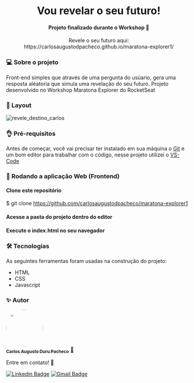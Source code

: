 <h1 align="center">Vou revelar o seu futuro!</h1>
<h4 align="center"> 
	Projeto finalizado durante o Workshop 🚀
</h4>
<p align="center"> Revele o seu futuro aqui: https://carlosaugustodpacheco.github.io/maratona-explorer1/ </p>

### 💻 Sobre o projeto

Front-end simples que através de uma pergunta do usúario, gera uma resposta aléatoria que simula uma revelação do seu futuro.
Projeto desenvolvido no Workshop Maratona Explorer do RocketSeat

### 🎨 Layout

![revele_destino_carlos](https://user-images.githubusercontent.com/68930974/173685248-a3cdad74-c5c6-441f-8214-06f575a37d6c.PNG)


### 👌 Pré-requisitos

Antes de começar, você vai precisar ter instalado em sua máquina o [Git](https://git-scm.com) e um bom editor para trabalhar com o código, nesse projeto utilizei o [VS-Code](https://code.visualstudio.com/)


### 🎲 Rodando a aplicação Web (Frontend)

#### Clone este repositório
$ git clone <https://github.com/carlosaugustodpacheco/maratona-explorer1>

#### Acesse a pasta do projeto dentro do editor

#### Execute o index.html no seu navegador

### 🛠 Tecnologias

As seguintes ferramentas foram usadas na construção do projeto:

- HTML
- CSS
- Javascript

### ✨ Autor

<a href="https://github.com/carlosaugustodpacheco">
 <img style="border-radius: 50%;" src="https://media-exp2.licdn.com/dms/image/C5103AQG2RHl-Cs5Ucw/profile-displayphoto-shrink_200_200/0/1516856017781?e=1660176000&v=beta&t=EVlFE30IcDr9-Iv1aYoDQ2lOxLA9BQwnI-euVJtGyiI" width="100px;" alt=""/>
 <br />
 <sub><b>Carlos Augusto Duru Pacheco</b></sub></a> <a href="https://github.com/carlosaugustodpacheco" title="Rocketseat">🚀</a>
 
  Entre em contato! 👋
  
 [![Linkedin Badge](https://img.shields.io/badge/-Carlos-blue?style=flat-square&logo=Linkedin&logoColor=white&link=https://www.linkedin.com/in/carlosaugustodpacheco/)](https://www.linkedin.com/in/carlosaugustodpacheco/) 
[![Gmail Badge](https://img.shields.io/badge/-carlosaugustodpacheco@gmail.com-c14438?style=flat-square&logo=Gmail&logoColor=white&link=mailto:carlosaugustodpacheco@gmail.com)](mailto:carlosaugustodpacheco@gmail.com)
